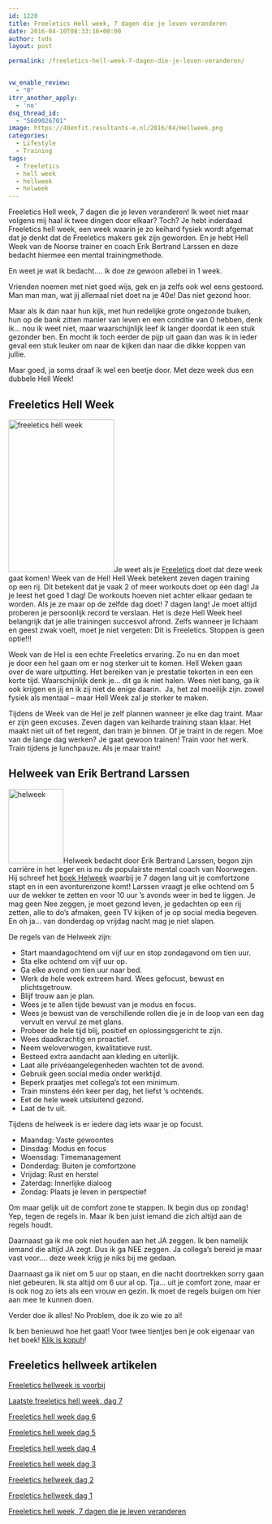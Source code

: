 ```yaml
---
id: 1220
title: Freeletics Hell week, 7 dagen die je leven veranderen
date: 2016-04-10T08:33:16+00:00
author: tvds
layout: post

permalink: /freeletics-hell-week-7-dagen-die-je-leven-veranderen/


vw_enable_review:
  - "0"
itrr_another_apply:
  - 'no'
dsq_thread_id:
  - "5609026701"
image: https://40enfit.resultants-e.nl/2016/04/Hellweek.png
categories:
  - Lifestyle
  - Training
tags:
  - freeletics
  - hell week
  - hellweek
  - helweek
---
```

Freeletics Hell week, 7 dagen die je leven veranderen! Ik weet niet maar volgens mij haal ik twee dingen door elkaar? Toch? Je hebt inderdaad Freeletics hell week, een week waarin je zo keihard fysiek wordt afgemat dat je denkt dat de Freeletics makers gek zijn geworden. En je hebt Hell Week van de Noorse trainer en coach Erik Bertrand Larssen en deze bedacht hiermee een mental trainingmethode.

En weet je wat ik bedacht&#8230;. ik doe ze gewoon allebei in 1 week.<!--more-->

Vrienden noemen met niet goed wijs, gek en ja zelfs ook wel eens gestoord. Man man man, wat jij allemaal niet doet na je 40e! Das niet gezond hoor.

Maar als ik dan naar hun kijk, met hun redelijke grote ongezonde buiken, hun op de bank zitten manier van leven en een conditie van 0 hebben, denk ik&#8230; nou ik weet niet, maar waarschijnlijk leef ik langer doordat ik een stuk gezonder ben. En mocht ik toch eerder de pijp uit gaan dan was ik in ieder geval een stuk leuker om naar de kijken dan naar die dikke koppen van jullie.

Maar goed, ja soms draaf ik wel een beetje door. Met deze week dus een dubbele Hell Week!

## Freeletics Hell Week

<img class="alignleft wp-image-1222 size-medium" title="freeletics hell week" src="https://40enfit.resultants-e.nl/2016/04/freeletics-hell-week-208x300.png" alt="freeletics hell week" width="208" height="300" srcset="https://40enfit.resultants-e.nl/2016/04/freeletics-hell-week-208x300.png 208w, https://40enfit.resultants-e.nl/2016/04/freeletics-hell-week.png 640w" sizes="(max-width: 208px) 100vw, 208px" />Je weet als je <a href="https://www.freeletics.com/r/6595686" target="_blank">Freeletics</a> doet dat deze week gaat komen! Week van de Hel! Hell Week betekent zeven dagen training op een rij. Dit betekent dat je vaak 2 of meer workouts doet op één dag! Ja je leest het goed 1 dag! De workouts hoeven niet achter elkaar gedaan te worden. Als je ze maar op de zelfde dag doet! 7 dagen lang! Je moet altijd proberen je persoonlijk record te verslaan. Het is deze Hell Week heel belangrijk dat je alle trainingen succesvol afrond. Zelfs wanneer je lichaam en geest zwak voelt, moet je niet vergeten: Dit is Freeletics. Stoppen is geen optie!!!

Week van de Hel is een echte Freeletics ervaring. Zo nu en dan moet je door een hel gaan om er nog sterker uit te komen. Hell Weken gaan over de ware uitputting. Het bereiken van je prestatie tekorten in een een korte tijd. Waarschijnlijk denk je&#8230; dit ga ik niet halen. Wees niet bang, ga ik ook krijgen en jij en ik zij niet de enige daarin.  Ja, het zal moeilijk zijn. zowel fysiek als mentaal &#8211; maar Hell Week zal je sterker te maken.

Tijdens de Week van de Hel je zelf plannen wanneer je elke dag traint. Maar er zijn geen excuses. Zeven dagen van keiharde training staan klaar. Het maakt niet uit of het regent, dan train je binnen. Of je traint in de regen. Moe van de lange dag werken? Je gaat gewoon trainen! Train voor het werk. Train tijdens je lunchpauze. Als je maar traint!

## Helweek van Erik Bertrand Larssen

<img class="alignleft wp-image-1223 " title="helweek" src="https://40enfit.resultants-e.nl/2016/04/helweek-221x300.jpg" alt="helweek" width="108" height="146" srcset="https://40enfit.resultants-e.nl/2016/04/helweek-221x300.jpg 221w, https://40enfit.resultants-e.nl/2016/04/helweek.jpg 550w" sizes="(max-width: 108px) 100vw, 108px" />Helweek bedacht door Erik Bertrand Larssen, begon zijn carrière in het leger en is nu de populairste mental coach van Noorwegen. Hij schreef het <a href="https://partner.bol.com/click/click?p=2&t=url&s=33431&f=TXL&url=https%3A%2F%2Fwww.bol.com%2Fnl%2Fp%2Fhelweek%2F9200000034767582%2F&name=Helweek%2C%20Erik%20Bertrand%20Larssen" target="_blank">boek Helweek</a> waarbij je 7 dagen lang uit je comfortzone stapt en in een avonturenzone komt! Larssen vraagt je elke ochtend om 5 uur de wekker te zetten en voor 10 uur &#8217;s avonds weer in bed te liggen. Je mag geen Nee zeggen, je moet gezond leven, je gedachten op een rij zetten, alle to do&#8217;s afmaken, geen TV kijken of je op social media begeven. En oh ja&#8230; van donderdag op vrijdag nacht mag je niet slapen.

De regels van de Helweek zijn:

  * Start maandagochtend om vijf uur en stop zondagavond om tien uur.
  * Sta elke ochtend om vijf uur op.
  * Ga elke avond om tien uur naar bed.
  * Werk de hele week extreem hard. Wees gefocust, bewust en plichtsgetrouw.
  * Blijf trouw aan je plan.
  * Wees je te allen tijde bewust van je modus en focus.
  * Wees je bewust van de verschillende rollen die je in de loop van een dag vervult en vervul ze met glans.
  * Probeer de hele tijd blij, positief en oplossingsgericht te zijn.
  * Wees daadkrachtig en proactief.
  * Neem weloverwogen, kwalitatieve rust.
  * Besteed extra aandacht aan kleding en uiterlijk.
  * Laat alle privéaangelegenheden wachten tot de avond.
  * Gebruik geen social media onder werktijd.
  * Beperk praatjes met collega&#8217;s tot een minimum.
  * Train minstens één keer per dag, het liefst &#8217;s ochtends.
  * Eet de hele week uitsluitend gezond.
  * Laat de tv uit.

Tijdens de helweek is er iedere dag iets waar je op focust.

  * Maandag: Vaste gewoontes
  * Dinsdag: Modus en focus
  * Woensdag: Timemanagement
  * Donderdag: Buiten je comfortzone
  * Vrijdag: Rust en herstel
  * Zaterdag: Innerlijke dialoog
  * Zondag: Plaats je leven in perspectief

Om maar gelijk uit de comfort zone te stappen. Ik begin dus op zondag! Yep, tegen de regels in. Maar ik ben juist iemand die zich altijd aan de regels houdt.

Daarnaast ga ik me ook niet houden aan het JA zeggen. Ik ben namelijk iemand die altijd JA zegt. Dus ik ga NEE zeggen. Ja collega&#8217;s bereid je maar vast voor&#8230;. deze week krijg je niks bij me gedaan.

Daarnaast ga ik niet om 5 uur op staan, en die nacht doortrekken sorry gaan niet gebeuren. Ik sta altijd om 6 uur al op. Tja&#8230; uit je comfort zone, maar er is ook nog zo iets als een vrouw en gezin. Ik moet de regels buigen om hier aan mee te kunnen doen.

Verder doe ik alles! No Problem, doe ik zo wie zo al!

Ik ben benieuwd hoe het gaat! Voor twee tientjes ben je ook eigenaar van het boek! <a href="https://partner.bol.com/click/click?p=2&t=url&s=33431&f=TXL&url=https%3A%2F%2Fwww.bol.com%2Fnl%2Fp%2Fhelweek%2F9200000034767582%2F&name=Helweek%2C%20Erik%20Bertrand%20Larssen" target="_blank">Klik is kopuh</a>!

## Freeletics hellweek artikelen

[Freeletics hellweek is voorbij](https://www.40enfit.nl/freeletics-hellweek-is-voorbij/)
  
[Laatste freeletics hell week, dag 7](https://www.40enfit.nl/laatste-freeletics-hell-week-dag-7/)
  
[Freeletics hell week dag 6](https://www.40enfit.nl/freeletics-hell-week-dag-6/)
  
[Freeletics hell week dag 5](https://www.40enfit.nl/freeletics-hell-week-dag-5/)
  
[Freeletics hell week dag 4](https://www.40enfit.nl/freeletics-hell-week-dag-4/)
  
[Freeletics hell week dag 3](https://www.40enfit.nl/freeletics-hell-week-dag-3/)
  
[Freeletics hellweek dag 2](https://www.40enfit.nl/freeletics-hellweek-dag-2/)
  
[Freeletics hellweek dag 1](https://www.40enfit.nl/freeletics-hellweek-dag-1/)
  
[Freeletics hell week, 7 dagen die je leven veranderen](https://www.40enfit.nl/freeletics-hell-week-7-dagen-die-je-leven-veranderen/)